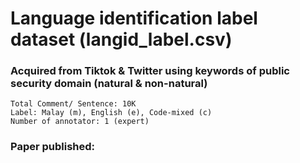 # Language identification label dataset (langid_label.csv)
### Acquired from Tiktok & Twitter using keywords of public security domain (natural & non-natural)
    
    Total Comment/ Sentence: 10K
    Label: Malay (m), English (e), Code-mixed (c)
    Number of annotator: 1 (expert)

### Paper published:
